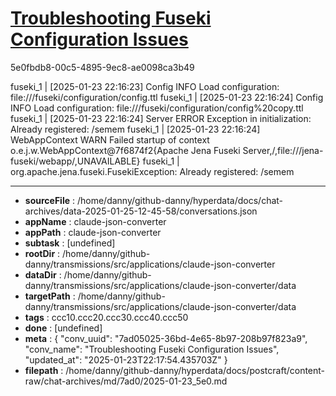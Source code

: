 # [Troubleshooting Fuseki Configuration Issues](https://claude.ai/chat/7ad05025-36bd-4e65-8b97-208b97f823a9)

5e0fbdb8-00c5-4895-9ec8-ae0098ca3b49

fuseki_1      | [2025-01-23 22:16:23] Config     INFO  Load configuration: file:///fuseki/configuration/config.ttl
fuseki_1      | [2025-01-23 22:16:24] Config     INFO  Load configuration: file:///fuseki/configuration/config%20copy.ttl
fuseki_1      | [2025-01-23 22:16:24] Server     ERROR Exception in initialization: Already registered: /semem
fuseki_1      | [2025-01-23 22:16:24] WebAppContext WARN  Failed startup of context o.e.j.w.WebAppContext@7f6874f2{Apache Jena Fuseki Server,/,file:///jena-fuseki/webapp/,UNAVAILABLE}
fuseki_1      | org.apache.jena.fuseki.FusekiException: Already registered: /semem

---

* **sourceFile** : /home/danny/github-danny/hyperdata/docs/chat-archives/data-2025-01-25-12-45-58/conversations.json
* **appName** : claude-json-converter
* **appPath** : claude-json-converter
* **subtask** : [undefined]
* **rootDir** : /home/danny/github-danny/transmissions/src/applications/claude-json-converter
* **dataDir** : /home/danny/github-danny/transmissions/src/applications/claude-json-converter/data
* **targetPath** : /home/danny/github-danny/transmissions/src/applications/claude-json-converter/data
* **tags** : ccc10.ccc20.ccc30.ccc40.ccc50
* **done** : [undefined]
* **meta** : {
  "conv_uuid": "7ad05025-36bd-4e65-8b97-208b97f823a9",
  "conv_name": "Troubleshooting Fuseki Configuration Issues",
  "updated_at": "2025-01-23T22:17:54.435703Z"
}
* **filepath** : /home/danny/github-danny/hyperdata/docs/postcraft/content-raw/chat-archives/md/7ad0/2025-01-23_5e0.md